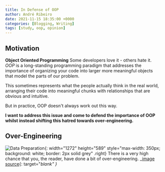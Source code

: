 ```yaml
---
title: In Defense of OOP
author: André Ribeiro
date: 2021-11-15 18:35:00 +0000
categories: [Blogging, Writing]
tags: [study, oop, opinion]
---
```


## Motivation

**Object Oriented Programming** Some developers love it - others hate it.
*OOP* is a long-standing programming paradigm that addresses the importance of organizing your code into larger more meaningful objects that model the parts of our problem.

This sometimes represents what the people actually think in the real world, arranging their code into meaningful chunks with relationships that are obvious and intuitive.

But in practice, OOP doesn't always work out this way. 

**I want to address this issue and come to defend the importance of OOP whilst instead shifting this hatred towards over-engineering.**

## Over-Engineering

![Data Preparation](/posts/in-defense-of-oop/overengineering.png){:  width="1272" height="589" style="max-width: 350px; background: white; border: 2px solid grey" .right}
There is a very high chance that you, the reader, have done a bit of over-engineering.
_[image source][over engineering source]{: target="_blank" }_ 



[over engineering source]: https://twitter.com/jerome_etienne/status/578591043093835776